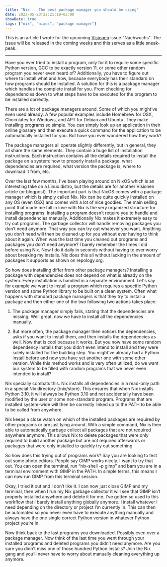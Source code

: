 ```yaml
---
title: "Nix -  The best package manager you should be using"
date: 2023-05-23T22:21:19+02:00
showDate: true
tags: ["nix", "nixos", "package manager"]
---
```


This is an article I wrote for the upcoming
[Visionen](https://visionen.vis.ethz.ch/) issue "Nachwuchs". The issue will be
released in the coming weeks and this serves as a little sneak-peak.

---

Have you ever tried to install a program, only for it to require some specific
Python version, GCC to be exactly version 11, or some other random program you
never even heard of? Additionally, you have to figure out where to install what
and how, because everybody has their standard on how programs should be
installed. A solution for this is a package manager which handles the complete
install for you. From checking for dependencies down to what steps have to be
executed for the program to be installed correctly.

There are a lot of package managers around. Some of which you might’ve even used
already. A few popular examples include Homebrew for OSX, Chocolatey for
Windows, and APT for Debian and Ubuntu. They make installing programs so simple.
You can simply look up an application in their online glossary and then execute
a quick command for the application to be automatically installed for you. But
have you ever wondered how they work?

The package managers all operate slightly differently, but in general, they all
share the same elements. They contain a huge list of installation instructions.
Each instruction contains all the details required to install the package on a
system: how to properly install a package, what dependencies are required, what
version the package is, where to download it from, etc.

Over the last few months, I've been playing around on NixOS which is an
interesting take on a Linux distro, but the details are for another Visionen
article (or blogpost). The important part is that NixOS comes with a package
manager which is simply called Nix. Nix can be quite quickly installed on any OS
(even OSX) and comes with a lot of nice goodies. The main selling point that
made me fall in love with Nix is the very organized structure for installing
programs. Installing a program doesn’t require you to handle and install
dependencies manually. Additionally Nix makes it extremely easy to try out
programs. The garbage collector will handle removing packages you don’t need
anymore. That way you can try out whatever you want. Anything you don’t need
will then be cleaned up for you without ever having to think about it again.
When was the last time you cleaned out programs and packages you don’t need
anymore? I barely remember the times I did before using Nix. Now I do it daily
in seconds without having to ever worry about breaking my installs. Nix does
this all without lacking in the amount of packages it supports as shown on
repology.org.

So how does installing differ from other package managers? Installing a package
with dependencies does not depend on what is already on the system. Every
installation is handled in a separate environment. Let's say for example we want
to install a program which requires a specific Python version and some Python
library to be built on a clean system. Often what happens with standard package
managers is that they try to install a package and then either one of the two
following two actions takes place:

1. The package manager simply fails, stating that the dependencies are missing.
   Well great, now we have to install all the dependencies manually.

2. But more often, the package manager then notices the dependencies, asks if
   you want to install them, and then installs the dependencies as well. Now
   that is cool because it works. But you now have some random dependency
   installs that you didn't even intend to install and they were solely
   installed for the building step. You might've already had a Python install
   before and now you have yet another one with some other version. While this
   method works and is very often utilized, do we want our system to be filled
   with random programs that we never even intended to install?

Nix specially combats this. Nix installs all dependencies in a read-only path in
a special Nix directory (/nix/store). This ensures that when Nix installs Python
3.10, it will always be Python 3.10 and not accidentally have been modified by
the user or some non-standard program. Programs that are installed system-wide
will then be correctly linked up to the PATH to be able to be called from
anywhere.

Nix keeps a close watch on which of the installed packages are required by other
programs or are just lying around. With a simple command, Nix is then able to
automatically garbage collect all packages that are not required anywhere
anymore. This allows Nix to delete packages that were only required to build
another package but are not required afterwards or packages that were only
installed to quickly try out something.

So how does this trying out of programs work? Say you are looking to test out
some photo editors. People say GIMP works nicely. I want to try that out. You
can open the terminal, run “nix-shell -p gimp” and bam you are in a terminal
environment with GIMP in the PATH. In simple terms, this means I can now run
GIMP from this terminal session.

Okay, I tried it out and I don’t like it. I can now just close GIMP and my
terminal, then when I run my Nix garbage collector it will see that GIMP isn’t
properly installed anywhere and delete it for me. I’ve gotten so used to this
workflow that I barely install anything globally anymore. I install whatever I
need depending on the directory or project I’m currently in. This can then be
automated so you never even have to execute anything manually and always have
the one single correct Python version in whatever Python project you’re in.

Now think back to the last programs you downloaded. Possibly even over a package
manager. Now think of the last time you went through your installed programs and
deleted programs you didn’t need anymore. Are you sure you didn’t miss one of
those hundred Python installs? Join the Nix gang and you’ll never have to worry
about manually cleaning everything up anymore.
